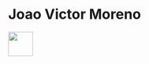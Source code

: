# Joao Victor Moreno
<img src="https://cdn.jsdelivr.net/gh/devicons/devicon@latest/icons/java/java-original.svg" width=50 height=50 />
